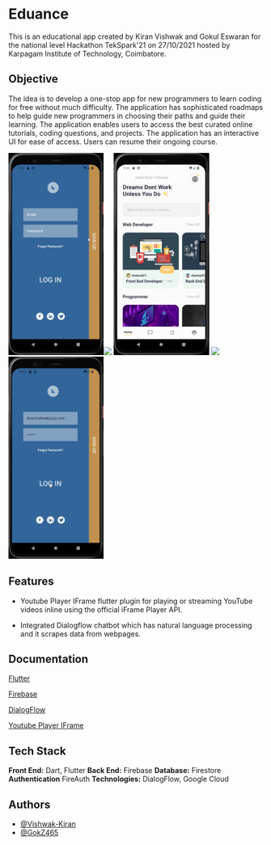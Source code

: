 
# Eduance

This is an educational app created by Kiran Vishwak and Gokul Eswaran for the national level Hackathon TekSpark'21 on 27/10/2021 hosted by Karpagam Institute of Technology, Coimbatore.

## Objective

The idea is to develop a one-stop app for new programmers to learn coding for free without much difficulty.
The application has sophisticated roadmaps to help guide new programmers in choosing their paths and guide their learning. The application enables users to access the best curated online tutorials, coding questions, and projects. The application has an interactive UI for ease of access. Users can resume their ongoing course.  

<img src="Authentication.gif" height=400><span width=10></span><img src="Home Screen.gif" height=400>
<img src="Eduance Bot.gif" height=400>
<img src="Youtube API.gif" height=400>
<img src="Profile Page.gif" height=400>


## Features

- Youtube Player IFrame flutter plugin for playing or streaming YouTube videos inline using the official iFrame Player API.

- Integrated Dialogflow chatbot which has natural language processing and it scrapes data from webpages.

## Documentation

[Flutter](https://flutter.dev/docs)

[Firebase](https://firebase.google.com/docs)

[DialogFlow](https://cloud.google.com/dialogflow/docs)

[Youtube Player IFrame](https://pub.dev/packages/youtube_player_iframe)

## Tech Stack

**Front End:**  Dart, Flutter
**Back End:** Firebase
**Database:** Firestore
**Authentication** FireAuth
**Technologies:** DialogFlow, Google Cloud

## Authors

- [@Vishwak-Kiran](https://github.com/Vishwak-Kiran)
- [@GokZ465](https://github.com/GokZ465)
